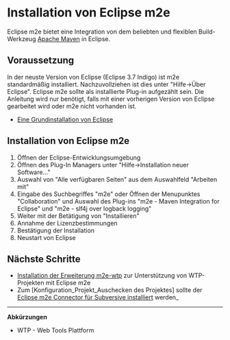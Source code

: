 # Installation von Eclipse m2e #
Eclipse m2e bietet eine Integration von dem beliebten und flexiblen Build-Werkzeug [Apache Maven](http://maven.apache.org) in Eclipse.

## Voraussetzung ##
In der neuste Version von Eclipse (Eclipse 3.7 Indigo) ist m2e standardmäßig installiert. Nachzuvollziehen ist dies unter "Hilfe->Über Eclipse". Eclipse m2e sollte als installierte Plug-in aufgezählt sein.
Die Anleitung wird nur benötigt, falls mit einer vorherigen Version von Eclipse gearbeitet wird oder m2e nicht vorhanden ist.
  * [Eine Grundinstallation von Eclipse](Installation_Eclipse.md)

## Installation von Eclipse m2e ##
  1. Öffnen der Eclipse-Entwicklungsumgebung
  1. Öffnen des Plug-In Managers unter "Hilfe->Installation neuer Software..."
  1. Auswahl von "Alle verfügbaren Seiten" aus dem Auswahlfeld "Arbeiten mit"
  1. Eingabe des Suchbegriffes "m2e" oder Öffnen der Menupunktes "Collaboration" und Auswahl des Plug-ins "m2e - Maven Integration for Eclipse" und "m2e - slf4j over logback logging"
  1. Weiter mit der Betätigung von "Installieren"
  1. Annahme der Lizenzbestimmungen
  1. Bestätigung der Installation
  1. Neustart von Eclipse

## Nächste Schritte ##
  * [Installation der Erweiterung m2e-wtp](Installation_m2e_wtp.md) zur Unterstützung von WTP-Projekten mit Eclipse m2e
  * Zum [Konfiguration\_Projekt_Auschecken des Projektes] sollte der [Eclipse m2e Connector für Subversive installiert](Installation_Eclipse_m2e_subversive_connector.md) werden_


---

**Abkürzungen**
  * WTP - Web Tools Plattform
